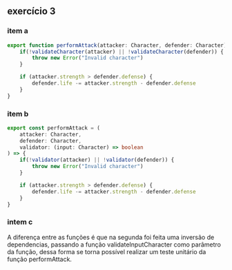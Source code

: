## exercício 3
### item a

```ts
export function performAttack(attacker: Character, defender: Character) {
    if(!validateCharacter(attacker) || !validateCharacter(defender)) {
        throw new Error("Invalid character")
    }

    if (attacker.strength > defender.defense) {
        defender.life -= attacker.strength - defender.defense
    }
} 
```

### item b

```ts
export const performAttack = (
    attacker: Character,
    defender: Character,
    validator: (input: Character) => boolean
) => {
    if(!validator(attacker) || !validator(defender)) {
        throw new Error("Invalid character")
    }

    if (attacker.strength > defender.defense) {
        defender.life -= attacker.strength - defender.defense
    }
}
```

### intem c

A diferença entre as funções é que na segunda foi feita uma inversão de dependencias, passando a função validateInputCharacter como parâmetro da função, dessa forma se torna possível realizar um teste unitário da função performAttack.
